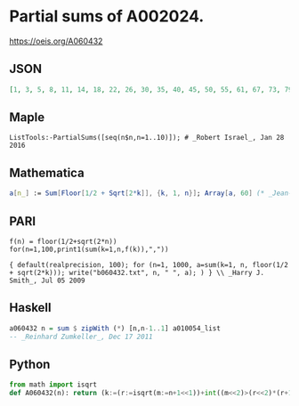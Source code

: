 # Partial sums of A002024\.
https://oeis.org/A060432
## JSON
```JSON
[1, 3, 5, 8, 11, 14, 18, 22, 26, 30, 35, 40, 45, 50, 55, 61, 67, 73, 79, 85, 91, 98, 105, 112, 119, 126, 133, 140, 148, 156, 164, 172, 180, 188, 196, 204, 213, 222, 231, 240, 249, 258, 267, 276, 285, 295, 305, 315, 325, 335, 345, 355, 365, 375, 385, 396, 407, 418]
```
## Maple
```Maple
ListTools:-PartialSums([seq(n$n,n=1..10)]); # _Robert Israel_, Jan 28 2016
```
## Mathematica
```Mathematica
a[n_] := Sum[Floor[1/2 + Sqrt[2*k]], {k, 1, n}]; Array[a, 60] (* _Jean-François Alcover_, Jan 10 2016 *)
```
## PARI
```PARI
f(n) = floor(1/2+sqrt(2*n))
for(n=1,100,print1(sum(k=1,n,f(k)),","))
```
```PARI
{ default(realprecision, 100); for (n=1, 1000, a=sum(k=1, n, floor(1/2 + sqrt(2*k))); write("b060432.txt", n, " ", a); ) } \\ _Harry J. Smith_, Jul 05 2009
```
## Haskell
```Haskell
a060432 n = sum $ zipWith (*) [n,n-1..1] a010054_list
-- _Reinhard Zumkeller_, Dec 17 2011
```
## Python
```Python
from math import isqrt
def A060432(n): return (k:=(r:=isqrt(m:=n+1<<1))+int((m<<2)>(r<<2)*(r+1)+1)-1)*(k*(-k - 3) + 6*n - 2)//6 + n # _Chai Wah Wu_, Oct 16 2022
```
